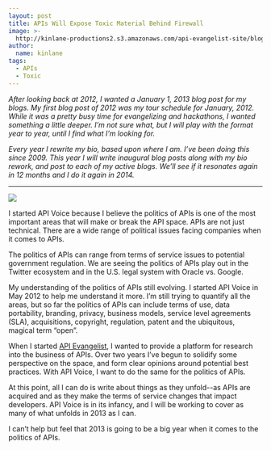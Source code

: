 ```yaml
---
layout: post
title: APIs Will Expose Toxic Material Behind Firewall
image: >-
  http://kinlane-productions2.s3.amazonaws.com/api-evangelist-site/blog/dam-breach.jpg
author:
  name: kinlane
tags:
  - APIs
  - Toxic
---
```

_After looking back at 2012, I wanted a January 1, 2013 blog post for my blogs. My first blog post of 2012 was my tour schedule for January, 2012. While it was a pretty busy time for evangelizing and hackathons, I wanted something a little deeper. I’m not sure what, but I will play with the format year to year, until I find what I’m looking for._

_Every year I rewrite my bio, based upon where I am. I’ve been doing this since 2009. This year I will write inaugural blog posts along with my bio rework, and post to each of my active blogs. We’ll see if it resonates again in 12 months and I do it again in 2014._

* * *

![](https://s3.amazonaws.com/kinlane-productions2/api-voice/Tag-Cloud-API-Voice.png)

I started API Voice because I believe the politics of APIs is one of the most important areas that will make or break the API space. APIs are not just technical. There are a wide range of political issues facing companies when it comes to APIs.

The politics of APIs can range from terms of service issues to potential government regulation. We are seeing the politics of APIs play out in the Twitter ecosystem and in the U.S. legal system with Oracle vs. Google.

My understanding of the politics of APIs still evolving. I started API Voice in May 2012 to help me understand it more. I’m still trying to quantify all the areas, but so far the politics of APIs can include terms of use, data portability, branding, privacy, business models, service level agreements (SLA), acquisitions, copyright, regulation, patent and the ubiquitous, magical term “open”.

When I started [API Evangelist](http://apievangelist.com "API Evangelist"), I wanted to provide a platform for research into the business of APIs. Over two years I’ve begun to solidify some perspective on the space, and form clear opinions around potential best practices. With API Voice, I want to do the same for the politics of APIs.

At this point, all I can do is write about things as they unfold--as APIs are acquired and as they make the terms of service changes that impact developers. API Voice is in its infancy, and I will be working to cover as many of what unfolds in 2013 as I can.

I can’t help but feel that 2013 is going to be a big year when it comes to the politics of APIs.
